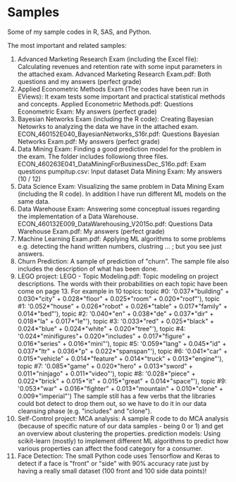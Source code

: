 # Samples
Some of my sample codes in R, SAS, and Python.

The most important and related samples:
1. Advanced Marketing Research Exam (including the Excel file): Calculating revenues and retention rate with some input parameters in the attached exam.
    Advanced Marketing Research Exam.pdf: Both questions and my answers (perfect grade)
2. Applied Econometric Methods Exam (The codes have been run in EViews): It exam tests some important and practical statistical methods and concepts.
    Applied Econometric Methods.pdf: Questions
    Econometric Exam: My answers (perfect grade)
3. Bayesian Networks Exam (including the R code): Creating Bayesian Netowrks to analyzing the data we have in the attached exam.
    ECON_460152E040_BayesianNetworks_S16r.pdf: Questions
    Bayesian Networks Exam.pdf: My answers (perfect grade)
4. Data Mining Exam: Finding a good prediction model for the problem in the exam. The folder includes followiong three files.
    ECON_460263E041_DataMiningForBusinessDec_S16o.pdf: Exam questions
    pumpitup.csv: Input dataset
    Data Mining Exam: My answers (10 / 12)
5. Data Science Exam: Visualizing the same problem in Data Mining Exam (including the R code). In addition I have run different ML models on the same data.
6. Data Warehouse Exam: Answering some conceptual issues regarding the implementation of a Data Warehouse.
    ECON_460132E009_DataWarehousing_V2015o.pdf: Questions
    Data Warehouse Exam.pdf: My answers (perfect grade)
7. Machine Learning Exam.pdf: Applying ML algorithms to some problems e.g. detecting the hand written numbers, clustring ... ; but you see just answers.
8. Churn Prediction: A sample of prediction of "churn". The sample file also includes the description of what has been done.
9. LEGO project:
    LEGO - Topic Modeling.pdf: Topic modeling on project descriptions. The words with their probabilities on each topic have been come on page 13. For example in 10 topics:
        topic #0: '0.037*"building" + 0.030*"city" + 0.028*"floor" + 0.025*"room" + 0.020*"roof"'), 
        topic #1: '0.052*"house" + 0.026*"robot" + 0.026*"table" + 0.017*"family" + 0.014*"bed"'), 
        topic #2: '0.040*"en" + 0.038*"de" + 0.037*"dir" + 0.018*"la" + 0.017*"le"'), 
        topic #3: '0.033*"red" + 0.025*"black" + 0.024*"blue" + 0.024*"white" + 0.020*"tree"'), 
        topic #4: '0.024*"minifigures"+ 0.020*"includes" + 0.017*"figure" + 0.016*"series" + 0.016*"mini"'), 
        topic #5: '0.059*"lang" + 0.045*"id" + 0.037*"ltr" + 0.036*"p" + 0.022*"spanspan"'), 
        topic #6: '0.041*"car" + 0.015*"vehicle" + 0.014*"feature" + 0.014*"truck" + 0.013*"engine"'), 
        topic #7: '0.085*"game" + 0.020*"hero" + 0.013*"sword" + 0.011*"ninjago" + 0.011*"video"'), 
        topic #8: '0.028*"piece" + 0.022*"brick" + 0.015*"it" + 0.015*"great" + 0.014*"space"'), 
        topic #9: '0.053*"war" + 0.016*"fighter" + 0.013*"mountain" + 0.010*"clone" + 0.009*"imperial"')
    The sample still has a few verbs that the libraries could bot detect to drop them out, so we have to do it in our data cleansing phase (e.g. "includes" and "clone").
10. Self-Control project:
    MCA analysis: A sample R code to do MCA analysis (because of specific nature of our data samples - being 0 or 1) and get an overview about clustering the properties.
    prediction models: Using scikit-learn (mostly) to implement different ML algorithms to predict how various properties can affect the food category for a consumer.
11. Face Detection: The small Python code uses Tensorflow and Keras to detect if a face is "front" or "side" with 90% accuracy rate just by having a really small dataset (100 front and 100 side data points)!
